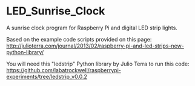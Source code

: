 LED_Sunrise_Clock
=================

A sunrise clock program for Raspberry Pi and digital LED strip lights.

Based on the example code scripts provided on this page: 
http://julioterra.com/journal/2013/02/raspberry-pi-and-led-strips-new-python-library/

You will need this "ledstrip" Python library by Julio Terra to run this code: 
https://github.com/labatrockwell/raspberrypi-experiments/tree/ledstrip_v0.0.2
 
